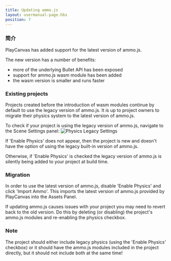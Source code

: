 ```yaml
---
title: Updating ammo.js
layout: usermanual-page.hbs
position: 7
---
```


### 简介

PlayCanvas has added support for the latest version of ammo.js.

The new version has a number of benefits:
* more of the underlying Bullet API has been exposed
* support for ammo.js wasm module has been added
* the wasm version is smaller and runs faster

### Existing projects

Projects created before the introduction of wasm modules continue by default to use the legacy version of ammo.js. It is up to project owners to migrate their physics system to the latest version of ammo.js.

To check if your project is using the legacy version of ammo.js, navigate to the Scene Settings panel:
![Physics Legacy Settings][1]

If 'Enable Physics' does not appear, then the project is new and doesn't have the option of using the legacy built-in version of ammo.js.

Otherwise, if 'Enable Physics' is checked the legacy version of ammo.js is silently being added to your project at build time.

### Migration

In order to use the latest version of ammo.js, disable 'Enable Physics' and click 'Import Ammo'. This imports the latest version of ammo.js provided by PlayCanvas into the Assets Panel.

If updating ammo.js causes issues with your project you may need to revert back to the old version. Do this by deleting (or disabling) the project's ammo.js modules and re-enabling the physics checkbox.

### Note

The project should either include legacy physics (using the 'Enable Physics' checkbox) or it should have the ammo.js modules included in the project directly, but it should not include both at the same time!

[1]: /images/user-manual/physics/physics-legacy-settings.png
